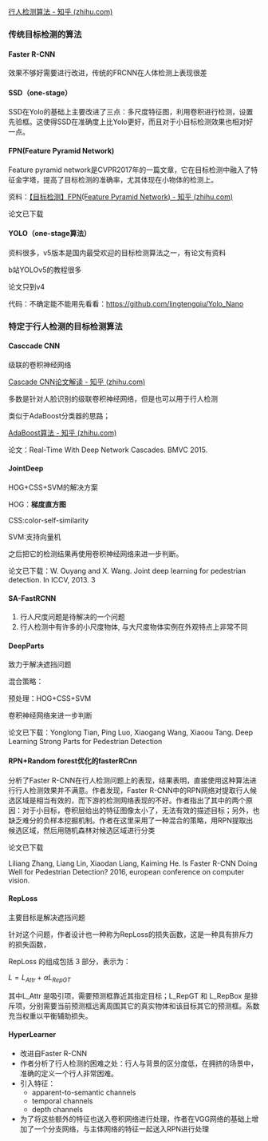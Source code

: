 [行人检测算法 - 知乎 (zhihu.com)](https://zhuanlan.zhihu.com/p/37468092)

### 传统目标检测的算法

#### Faster R-CNN

效果不够好需要进行改进，传统的FRCNN在人体检测上表现很差

#### SSD（one-stage）

SSD在Yolo的基础上主要改进了三点：多尺度特征图，利用卷积进行检测，设置先验框。这使得SSD在准确度上比Yolo更好，而且对于小目标检测效果也相对好一点。

#### FPN(Feature Pyramid Network)

Feature pyramid network是CVPR2017年的一篇文章，它在目标检测中融入了特征金字塔，提高了目标检测的准确率，尤其体现在小物体的检测上。

资料：[【目标检测】FPN(Feature Pyramid Network) - 知乎 (zhihu.com)](https://zhuanlan.zhihu.com/p/62604038)

论文已下载

#### YOLO（one-stage算法）

资料很多，v5版本是国内最受欢迎的目标检测算法之一，有论文有资料

b站YOLOv5的教程很多

论文只到v4

代码：不确定能不能用先看看：https://github.com/lingtengqiu/Yolo_Nano

### 特定于行人检测的目标检测算法

#### Casccade CNN

级联的卷积神经网络

[Cascade CNN论文解读 - 知乎 (zhihu.com)](https://zhuanlan.zhihu.com/p/113382320)

多数是针对人脸识别的级联卷积神经网络，但是也可以用于行人检测

类似于AdaBoost分类器的思路；

[AdaBoost算法 - 知乎 (zhihu.com)](https://zhuanlan.zhihu.com/p/39972832)

论文：Real-Time  With Deep Network Cascades. BMVC 2015.

#### JointDeep

HOG+CSS+SVM的解决方案

HOG：**梯度直方图**

CSS:color-self-similarity

SVM:支持向量机

之后把它的检测结果再使用卷积神经网络来进一步判断。

论文已下载：W. Ouyang and X. Wang. Joint deep learning for pedestrian detection. In ICCV, 2013. 3

#### SA-FastRCNN

1. 行人尺度问题是待解决的一个问题
2. 行人检测中有许多的小尺度物体, 与大尺度物体实例在外观特点上非常不同



#### DeepParts

致力于解决遮挡问题

混合策略：

预处理：HOG+CSS+SVM

卷积神经网络来进一步判断

论文已下载：Yonglong Tian, Ping Luo, Xiaogang Wang, Xiaoou Tang. Deep Learning Strong Parts for Pedestrian Detection

#### RPN+Random forest优化的fasterRCnn

分析了Faster R-CNN在行人检测问题上的表现，结果表明，直接使用这种算法进行行人检测效果并不满意。作者发现，Faster R-CNN中的RPN网络对提取行人候选区域是相当有效的，而下游的检测网络表现的不好。作者指出了其中的两个原因：对于小目标，卷积层给出的特征图像太小了，无法有效的描述目标；另外，也缺乏难分的负样本挖掘机制。作者在这里采用了一种混合的策略，用RPN提取出候选区域，然后用随机森林对候选区域进行分类

论文已下载

Liliang Zhang, Liang Lin, Xiaodan Liang, Kaiming He. Is Faster R-CNN Doing Well for Pedestrian Detection? 2016, european conference on computer vision.

#### RepLoss

主要目标是解决遮挡问题

针对这个问题，作者设计也一种称为RepLoss的损失函数，这是一种具有排斥力的损失函数，

RepLoss 的组成包括 3 部分，表示为：

$L=L_{Attr}+\alpha L_{RepGT}$

其中L_Attr 是吸引项，需要预测框靠近其指定目标；L_RepGT 和 L_RepBox 是排斥项，分别需要当前预测框远离周围其它的真实物体和该目标其它的预测框。系数充当权重以平衡辅助损失。



#### HyperLearner

- 改进自Faster R-CNN
- 作者分析了行人检测的困难之处：行人与背景的区分度低，在拥挤的场景中，准确的定义一个行人非常困难。
- 引入特征：
  - apparent-to-semantic channels
  - temporal channels
  - depth channels
- 为了将这些额外的特征也送入卷积网络进行处理，作者在VGG网络的基础上增加了一个分支网络，与主体网络的特征一起送入RPN进行处理

#### 